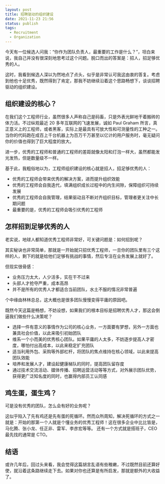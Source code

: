 ```yaml
---
layout: post
title: 招聘驱动的组织建设
date: 2021-11-23 21:56
status: publish
tags:
  - Recruitment
  - Organization
---
```



今天有一位候选人问我：“你作为团队负责人，最重要的工作是什么？”，坦白来说，我自己并没有很深刻地思考过这个问题。脱口而出的答案是：招人，招足够优秀的人。

这时，我看到候选人深以为然地点了点头，似乎是非常认可我这由衷的答复。考虑到他也十足优秀，既然得到了肯定，那我不妨继续沿着这个思路畅想下，谈谈招聘驱动的组织建设。

## 组织建设的核心？

在我们这个工程师行业，虽然很多人声称自己是码畜，只是外表光鲜地干着搬砖的体力活。不过纵观最近 20 多年互联网的飞速发展，诚如 Paul Graham 所言，真正意义上的工程师，或者黑客，实际上是最具有可放大性和可测量性的工种之一。当你的代码跑在成百上千台机器上为百万千万甚至以亿计的用户服务时，毫无疑问你的价值也得到了巨大程度的放大。

进一步，优秀的工程师和普通的工程师的差距就像太阳和灯泡一样大，虽然都能发光发热，但是数量级不一样。

基于此，我粗俗地以为，工程师组织建设的核心就是招人，招足够优秀的人：

- 优秀的工程师会带来优秀的解决方案，进而提升组织效能
- 优秀的工程师会自我迭代，填满组织成长过程中的内生间隙，保障组织可持续发展
- 优秀的工程师会自我管理，结果驱动且不断对齐组织目标，管理者更关注中长期问题
- 最重要的是，优秀的工程师会吸引优秀的工程师

<!--more-->


## 怎样招到足够优秀的人

老实说，地球人都知道优秀工程师非常好，可关键问题是：如何招到呢？

其实秘诀也非常简单，那就是一开始就只招优秀工程师，一旦你的团队里有三个这样的人，剩下的就是给他们足够有挑战的事情，然后专注在业务发展上就好了。

但现实很骨感：

- 业务压力太大，人少活多，实在干不过来
- 头部人才抢夺严重，成本高昂
- 并不是所有的优秀人才都适合当前团队，水土不服的情况非常普遍

个中缘由林林总总，这大概也是很多团队慢慢变得平庸的原因吧。

既然今天这篇是畅想，不妨设想，如果我们的根本目标是招聘优秀人才，那这会倒逼我们做些什么决策呢？

- 选择一件有意义的事情作为公司的核心业务，一方面要有梦想，另外一方面也兼具社会价值，以此来吸引初始团队
- 维系一个小而美的优秀核心团队。如果平庸的人太多，不妨逐步提高人才密度，哪怕付出高成本，以此来稳定扩充团队
- 适当利用外包、采购等外部杠杆，将团队的焦点维持在核心领域，以此来提高团队效能
- 培养和发展人才，建设起健康梯队的同时，提高团队留存度
- 通过技术交流活动、媒体传播、招聘运营活动等等方式，对外展示团队优势，获得更广泛知名度的同时，也赢得内部员工认同感

## 鸡生蛋，蛋生鸡？

可是没有优秀的团队，怎么会有好的业务呢？

这似乎陷入了先有鸡还是先有蛋的死循环。然而众所周知，解决死循环的方式之一就是：开始的那第一个人就是个懂业务的优秀工程师！这在很多企业中比比皆是，马化腾、张小龙、任正非、雷军、李彦宏等等。
还有一个方式就是搭班子，CEO 最先找的通常是 CTO。

## 结语

或许几年后，回过头来看，我会觉得这篇胡言乱语有些稚嫩，不过既然目前还算好使，就沿着这条路继续走下去。如果对你也还算是有所启发，那就是额外的大收益了。

